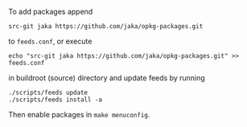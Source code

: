 To add packages append
```
src-git jaka https://github.com/jaka/opkg-packages.git
```
to `feeds.conf`, or execute
```
echo "src-git jaka https://github.com/jaka/opkg-packages.git" >> feeds.conf
```
in buildroot (source) directory and update feeds by running
```
./scripts/feeds update
./scripts/feeds install -a
```
Then enable packages in `make menuconfig`.
